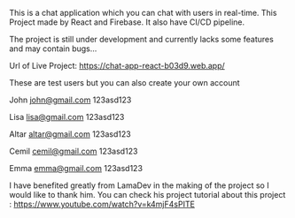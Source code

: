 This is a chat application which you can chat with users in real-time. This Project made by React and Firebase. It also have CI/CD pipeline.

The project is still under development and currently lacks some features and may contain bugs...

Url of Live Project: https://chat-app-react-b03d9.web.app/

These are test users but you can also create your own account

John john@gmail.com 123asd123

Lisa lisa@gmail.com 123asd123

Altar altar@gmail.com 123asd123

Cemil cemil@gmail.com 123asd123

Emma emma@gmail.com 123asd123

I have benefited greatly from LamaDev in the making of the project so I would like to thank him.
You can check his project tutorial about this project : https://www.youtube.com/watch?v=k4mjF4sPITE
